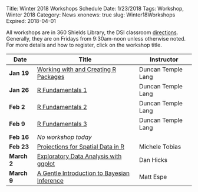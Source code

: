 Title: Winter 2018 Workshops Schedule
Date: 1/23/2018
Tags: Workshop, Winter 2018
Category: News
xnonews: true
slug: Winter18Workshops
Expired: 2018-04-01

All workshops are in 360 Shields Library, the DSI classroom 
[directions](http://dsi.ucdavis.edu/directions.html).
Generally, they are on Fridays from 9:30am-noon unless otherwise noted. 
For more details and how to register, click on the workshop title.

|Date|Title|Instructor|
|----|----|----|
|**Jan 19**|[Working with and Creating R Packages](http://dsi.ucdavis.edu/posts/Workshop/Package20180119.html)|Duncan Temple Lang|
|**Jan 26**|[R Fundamentals 1](http://dsi.ucdavis.edu/posts/Workshop/fundamentals1_1820180126.html)|Duncan Temple Lang|
|**Feb 2**|[R Fundamentals 2](http://dsi.ucdavis.edu/posts/Workshop/fundamentals2_1820180202.html)|Duncan Temple Lang|
|**Feb 9**|[R Fundamentals 3](http://dsi.ucdavis.edu/posts/Workshop/fundamentals3_1820180209.html)|Duncan Temple Lang|
|**Feb 16**|*No workshop today*|
|**Feb 23**|[Projections for Spatial Data in R](http://dsi.ucdavis.edu/posts/Workshop/Projection20180223.html)|Michele Tobias|
|**March 2**|[Exploratory Data Analysis with ggplot](http://dsi.ucdavis.edu/posts/Workshop/Ggplo20180302.html)|Dan Hicks|
|**March 9**|[A Gentle Introduction to Bayesian Inference  ](http://dsi.ucdavis.edu/posts/Workshop/Baye20180309.html)|Matt Espe|